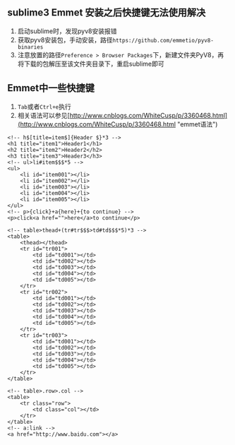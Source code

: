 ## sublime3 Emmet 安装之后快捷键无法使用解决 ##

1. 启动sublime时，发现pyv8安装报错
2. 获取pyv8安装包，手动安装，路径`https://github.com/emmetio/pyv8-binaries`
3. 注意放置的路径`Preference > Browser Packages`下，新建文件夹PyV8，再将下载的包解压至该文件夹目录下，重启sublime即可

## Emmet中一些快捷键 ##

1. `Tab`或者`Ctrl+e`执行
2. 相关语法可以参见[http://www.cnblogs.com/WhiteCusp/p/3360468.html](http://www.cnblogs.com/WhiteCusp/p/3360468.html "emmet语法")

<!-- 
    
	    ！html标签
	    > 子嵌入 
	    + 兄弟节点
	    ^ 跳入父层
	    # 添加id
	    . 添加class
	    * 个数
	    $ 序列号 
		[] 自定义属性 key=value键值对 空格隔开
		{} val值
    -->
    <!-- h$[title=item$]{Header $}*3 -->
    <h1 title="item1">Header1</h1>
    <h2 title="item2">Header2</h2>
    <h3 title="item3">Header3</h3>
    <!-- ul>li#item$$$*5 -->
    <ul>
    	<li id="item001"></li>
    	<li id="item002"></li>
    	<li id="item003"></li>
    	<li id="item004"></li>
    	<li id="item005"></li>
    </ul>
    <!-- p>{click}+a{here}+{to continue} -->
 	<p>click<a href="">here</a>to continue</p>

 	<!-- table>thead+(tr#tr$$$>td#td$$$*5)*3 -->
 	<table>
 		<thead></thead>
 		<tr id="tr001">
 			<td id="td001"></td>
 			<td id="td002"></td>
 			<td id="td003"></td>
 			<td id="td004"></td>
 			<td id="td005"></td>
 		</tr>
 		<tr id="tr002">
 			<td id="td001"></td>
 			<td id="td002"></td>
 			<td id="td003"></td>
 			<td id="td004"></td>
 			<td id="td005"></td>
 		</tr>
 		<tr id="tr003">
 			<td id="td001"></td>
 			<td id="td002"></td>
 			<td id="td003"></td>
 			<td id="td004"></td>
 			<td id="td005"></td>
 		</tr>
 	</table>
 	
 	<!-- table>.row>.col -->
 	<table>
 		<tr class="row">
 			<td class="col"></td>
 		</tr>
 	</table>
 	<!-- a:link -->
 	<a href="http://www.baidu.com"></a> 

